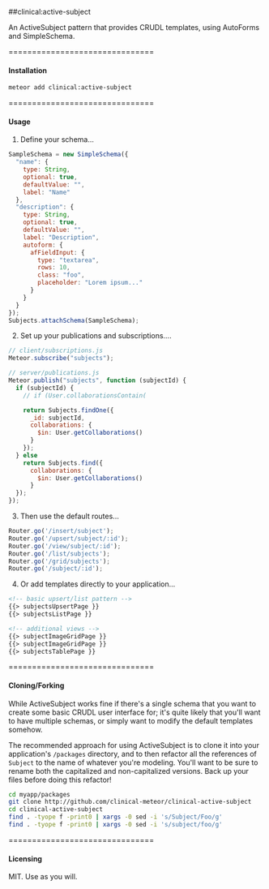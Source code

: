 ##clinical:active-subject  

An ActiveSubject pattern that provides CRUDL templates, using AutoForms and SimpleSchema.

===============================
#### Installation  

````bash
meteor add clinical:active-subject
````

===============================
#### Usage  

1.  Define your schema...

```js
SampleSchema = new SimpleSchema({
  "name": {
    type: String,
    optional: true,
    defaultValue: "",
    label: "Name"
  },
  "description": {
    type: String,
    optional: true,
    defaultValue: "",
    label: "Description",
    autoform: {
      afFieldInput: {
        type: "textarea",
        rows: 10,
        class: "foo",
        placeholder: "Lorem ipsum..."
      }
    }
  }
});
Subjects.attachSchema(SampleSchema);
```

2.  Set up your publications and subscriptions....

```js
// client/subscriptions.js
Meteor.subscribe("subjects");

// server/publications.js
Meteor.publish("subjects", function (subjectId) {
  if (subjectId) {
    // if (User.collaborationsContain(

    return Subjects.findOne({
      _id: subjectId,
      collaborations: {
        $in: User.getCollaborations()
      }
    });
  } else
    return Subjects.find({
      collaborations: {
        $in: User.getCollaborations()
      }
  });
});
```

3.  Then use the default routes...
````js
Router.go('/insert/subject');
Router.go('/upsert/subject/:id');
Router.go('/view/subject/:id');
Router.go('/list/subjects');
Router.go('/grid/subjects');
Router.go('/subject/:id');
````

4.  Or add templates directly to your application...

````html
<!-- basic upsert/list pattern -->
{{> subjectsUpsertPage }}
{{> subjectsListPage }}

<!-- additional views -->
{{> subjectImageGridPage }}
{{> subjectImageGridPage }}
{{> subjectsTablePage }}
````


===============================
#### Cloning/Forking  

While ActiveSubject works fine if there's a single schema that you want to create some basic CRUDL user interface for; it's quite likely that you'll want to have multiple schemas, or simply want to modify the default templates somehow.  

The recommended approach for using ActiveSubject is to clone it into your application's ``/packages`` directory, and to then refactor all the references of ``Subject`` to the name of whatever you're modeling.  You'll want to be sure to rename both the capitalized and non-capitalized versions.  Back up your files before doing this refactor!    

```bash
cd myapp/packages
git clone http://github.com/clinical-meteor/clinical-active-subject
cd clinical-active-subject
find . -tyope f -print0 | xargs -0 sed -i 's/Subject/Foo/g'
find . -tyope f -print0 | xargs -0 sed -i 's/subject/foo/g'
```


===============================
#### Licensing  

MIT.  Use as you will.
